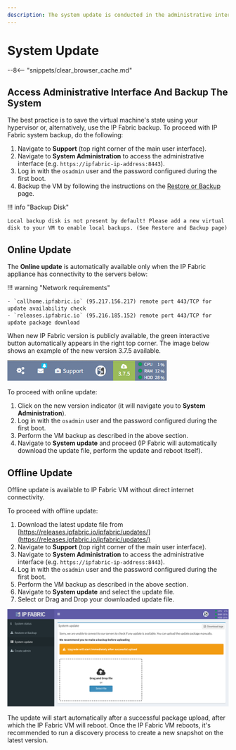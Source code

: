 ```yaml
---
description: The system update is conducted in the administrative interface.
---
```


# System Update

--8<-- "snippets/clear_browser_cache.md"

## Access Administrative Interface And Backup The System

The best practice is to save the virtual machine's state using your hypervisor or, alternatively, use the IP Fabric backup. To proceed with IP Fabric system backup, do the following:

1. Navigate to **Support** (top right corner of the main user interface).
2. Navigate to **System Administration** to access the administrative interface (e.g. `https://ipfabric-ip-address:8443`).
3. Log in with the `osadmin` user and the password configured during the first boot.
4. Backup the VM by following the instructions on the [Restore or Backup](../backup_and_restore) page.

!!! info "Backup Disk"

    Local backup disk is not present by default! Please add a new virtual disk to your VM to enable local backups. (See Restore and Backup page)

## Online Update

The **Online update** is automatically available only when the IP Fabric appliance has connectivity to the servers below:

!!! warning "Network requirements"

    - `callhome.ipfabric.io` (95.217.156.217) remote port 443/TCP for update availability check
    - `releases.ipfabric.io` (95.216.185.152) remote port 443/TCP for update package download

When new IP Fabric version is publicly available, the green interactive button automatically appears in the right top corner.
The image below shows an example of the new version 3.7.5 available.

![New version 3.7.5 available](system_update_new_version.png)

To proceed with online update:

1. Click on the new version indicator (it will navigate you to **System Administration**).
2. Log in with the `osadmin` user and the password configured during the first boot.
3. Perform the VM backup as described in the above section.
4. Navigate to **System update** and proceed (IP Fabric will automatically download the update file, perform the update and reboot itself).

## Offline Update

Offline update is available to IP Fabric VM without direct internet connectivity.

To proceed with offline update:

1. Download the latest update file from [https://releases.ipfabric.io/ipfabric/updates/](https://releases.ipfabric.io/ipfabric/updates/)
2. Navigate to **Support** (top right corner of the main user interface).
3. Navigate to **System Administration** to access the administrative interface (e.g. `https://ipfabric-ip-address:8443`).
4. Log in with the `osadmin` user and the password configured during the first boot.
5. Perform the VM backup as described in the above section.
6. Navigate to **System update** and select the update file.
7. Select or Drag and Drop your downloaded update file.

![IP Fabric System update in progress](system_update.png)

The update will start automatically after a successful package upload, after which the IP Fabric VM will reboot. Once the IP Fabric VM reboots, it's recommended to run a discovery process to create a new snapshot on the latest version.
